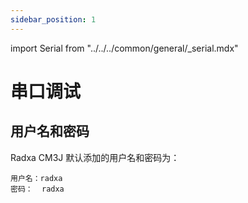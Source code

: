 ```yaml
---
sidebar_position: 1
---
```


import Serial from "../../../common/general/\_serial.mdx"

# 串口调试

## 用户名和密码

Radxa CM3J 默认添加的用户名和密码为：

```
用户名：radxa
密码：  radxa
```

<Serial platform="rk" />
